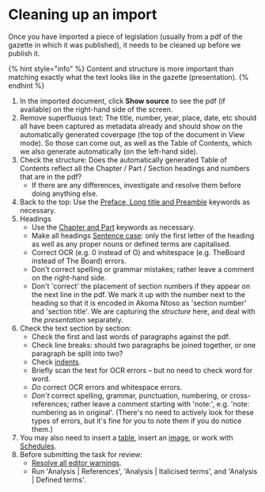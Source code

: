 # Cleaning up an import

Once you have imported a piece of legislation \(usually from a pdf of the gazette in which it was published\), it needs to be cleaned up before we publish it.

{% hint style="info" %}
Content and structure is more important than matching exactly what the text looks like in the gazette \(presentation\).
{% endhint %}

1. In the imported document, click **Show source** to see the pdf \(if available\) on the right-hand side of the screen.
2. Remove superfluous text: The title, number, year, place, date, etc should all have been captured as metadata already and should show on the automatically generated coverpage \(the top of the document in View mode\). So those can come out, as well as the Table of Contents, which we also generate automatically \(on the left-hand side\).
3. Check the structure: Does the automatically generated Table of Contents reflect all the Chapter / Part / Section headings and numbers that are in the pdf? 
   * If there are any differences, investigate and resolve them before doing anything else.
4. Back to the top: Use the [Preface, Long title and Preamble](../document-elements/preface-and-preamble.md) keywords as necessary.
5. Headings
   * Use the [Chapter and Part](../document-elements/chapters.md) keywords as necessary.
   * Make all headings [Sentence case](../style-guides/laws.africa.md#headings): only the first letter of the heading as well as any proper nouns or defined terms are capitalised.
   * Correct OCR \(e.g. 0 instead of O\) and whitespace \(e.g. TheBoard instead of The Board\) errors.
   * Don't correct spelling or grammar mistakes; rather leave a comment on the right-hand side.
   * Don't 'correct' the placement of section numbers if they appear on the next line in the pdf. We mark it up with the number next to the heading so that it is encoded in Akoma Ntoso as 'section number' and 'section title'. We are capturing the _structure_ here, and deal with the _presentation_ separately.
6. Check the text section by section:
   * Check the first and last words of paragraphs against the pdf.
   * Check line breaks: should two paragraphs be joined together, or one paragraph be split into two?
   * Check [indents](indented-lists.md).
   * Briefly scan the text for OCR errors – but no need to check word for word.
   * _Do_ correct OCR errors and whitespace errors.
   * _Don't_ correct spelling, grammar, punctuation, numbering, or cross-references; rather leave a comment starting with 'note:', e.g. 'note: numbering as in original'. \(There's no need to actively look for these types of errors, but it's fine for you to note them if you do notice them.\)
7. You may also need to insert a [table](tables.md), insert an [image](images.md), or work with [Schedules](../document-elements/schedules.md).
8. Before submitting the task for review: 
   * [Resolve all editor warnings](editor-warnings.md).
   * Run 'Analysis \| References', 'Analysis \| Italicised terms', and 'Analysis \| Defined terms'.

